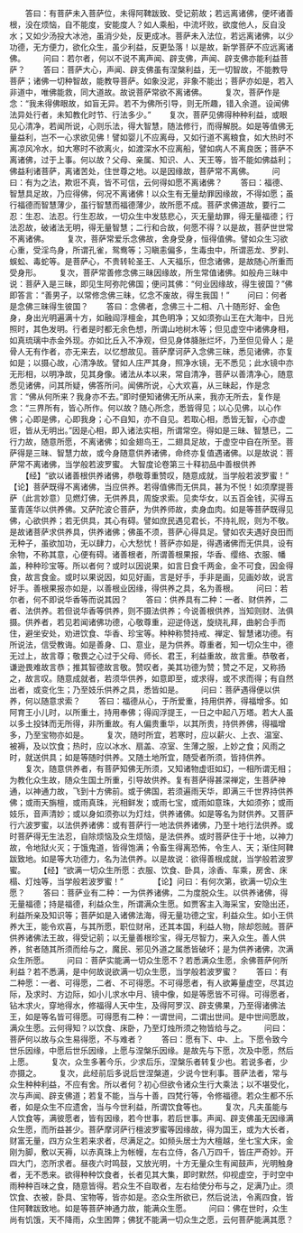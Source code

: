 <!-- { "loadSidebar": true } -->
　　答曰：有菩萨未入菩萨位，未得阿鞞跋致、受记莂故；若远离诸佛，便坏诸善根，没在烦恼，自不能度，安能度人？如人乘船，中流坏败，欲度他人，反自没水；又如少汤投大冰池，虽消少处，反更成冰。菩萨未入法位，若远离诸佛，以少功德，无方便力，欲化众生，虽少利益，反更坠落！以是故，新学菩萨不应远离诸佛。
　　问曰：若尔者，何以不说不离声闻、辟支佛，声闻、辟支佛亦能利益菩萨？
　　答曰：菩萨大心，声闻、辟支佛虽有涅槃利益，无一切智故，不能教导菩萨；诸佛一切种智故，能教导菩萨。如象没泥，非象不能出；菩萨亦如是，若入非道中，唯佛能救，同大道故。故说菩萨常欲不离诸佛。
　　复次，菩萨作是念：“我未得佛眼故，如盲无异。若不为佛所引导，则无所趣，错入余道。设闻佛法异处行者，未知教化时节、行法多少。”
　　复次，菩萨见佛得种种利益，或眼见心清净，若闻所说，心则乐法，得大智慧，随法修行，而得解脱。如是等值佛无量益利，岂不一心求欲见佛！譬如婴儿不应离母，又如行道不离粮食，如大热时不离凉风冷水，如大寒时不欲离火，如渡深水不应离船，譬如病人不离良医；菩萨不离诸佛，过于上事。何以故？父母、亲属、知识、人、天王等，皆不能如佛益利；佛益利诸菩萨，离诸苦处，住世尊之地。以是因缘故，菩萨常不离佛。
　　问曰：有为之法，欺诳不真，皆不可信，云何得如愿不离诸佛？
　　答曰：福德、智慧具足故，乃应得佛，何况不离诸佛！以众生有无量劫罪因缘故，不得如愿；虽行福德而智慧薄少，虽行智慧而福德薄少，故所愿不成。菩萨求佛道故，要行二忍：生忍、法忍。行生忍故，一切众生中发慈悲心，灭无量劫罪，得无量福德；行法忍故，破诸法无明，得无量智慧；二行和合故，何愿不得？以是故，菩萨世世常不离诸佛。
　　复次，菩萨常爱乐念佛故，舍身受身，恒得值佛。譬如众生习欲心重，受淫鸟身，所谓孔雀，鸳鸯等；习瞋恚偏多，生毒虫中，所谓恶龙、罗刹、蜈蚣、毒蛇等。是菩萨心，不贵转轮圣王、人天福乐，但念诸佛，是故随心所重而受身形。
　　复次，菩萨常善修念佛三昧因缘故，所生常值诸佛。如般舟三昧中说：菩萨入是三昧，即见生阿弥陀佛国；便问其佛：“何业因缘故，得生彼国？”佛即答言：“善男子，以常修念佛三昧，忆念不废故，得生我国！”
　　问曰：何者是念佛三昧得生彼国？
　　答曰：念佛者，念佛三十二相、八十随形好、金色身，身出光明遍满十方，如融阎浮檀金，其色明净；又如须弥山王在大海中，日光照时，其色发明。行者是时都无余色想，所谓山地树木等；但见虚空中诸佛身相，如真琉璃中赤金外现。亦如比丘入不净观，但见身体胮胀烂坏，乃至但见骨人；是骨人无有作者，亦无来去，以忆想故见。菩萨摩诃萨入念佛三昧，悉见诸佛，亦复如是；以摄心故，心清净故。譬如人庄严其身，照净水镜，无不悉见；此水镜中亦无形相，以明净故，见其身像。诸法从本以来，常自清净，菩萨以善清净心，随意悉见诸佛，问其所疑，佛答所问。闻佛所说，心大欢喜，从三昧起，作是念言：“佛从何所来？我身亦不去。”即时便知诸佛无所从来，我亦无所去，复作是念：“三界所有，皆心所作。何以故？随心所念，悉皆得见；以心见佛，以心作佛；心即是佛，心即我身；心不自知，亦不自见。若取心相，悉皆无智，心亦虚诳，皆从无明出。”因是心相，即入诸法实相，所谓常空。得如是三昧、智慧已，二行力故，随意所愿，不离诸佛；如金翅鸟王，二翅具足故，于虚空中自在所至。菩萨得是三昧、智慧力故，或今身随意供养诸佛，命终亦复值遇诸佛。以是故说：菩萨常不离诸佛，当学般若波罗蜜。
大智度论卷第三十释初品中善根供养
　　【经】“欲以诸善根供养诸佛，恭敬尊重赞叹，随意成就，当学般若波罗蜜！”　　
　　【论】菩萨既得不离诸佛，当应供养。若得值佛而无供具，甚为不悦！如须摩提菩萨（此言妙意）见燃灯佛，无供养具，周旋求索。见卖华女，以五百金钱，买得五茎青莲华以供养佛。又萨陀波仑菩萨，为供养师故，卖身血肉。如是等菩萨既得见佛，心欲供养；若无供具，其心有碍。譬如庶民遇见君长，不持礼贶，则为不敬。是故诸菩萨求供养具，供养诸佛；佛虽不须，菩萨心得具足。譬如农夫遇好良田而无种子，虽欲加功，无以肆力，心大愁忧！菩萨亦如是，得遇诸佛而无供具，设有余物，不称其意，心便有碍。诸善根者，所谓善根果报，华香、缨络、衣服、幡盖，种种珍宝等。所以者何？或时以因说果，如言日食千两金，金不可食，因金得食，故言食金。或时以果说因，如见好画，言是好手，手非是画，见画妙故，说言好手。善根果报亦如是，以善根业因缘，得供养之具，名为善根。
　　问曰：若尔者，何不即说华香等而说其因？
　　答曰：供养具有二种：一者、财供养，二者、法供养。若但说华香等供养，则不摄法供养；今说善根供养，当知则财、法俱摄。供养者，若见若闻诸佛功德，心敬尊重，迎逆侍送，旋绕礼拜，曲躬合手而住，避坐安处，劝进饮食、华香、珍宝等。种种称赞持戒、禅定、智慧诸功德。有所说法，信受教诲。如是善身、口、意业，是为供养。尊重者，知一切众生中，德无过上，故言尊；敬畏之心过于父母、师长、君王，利益重故，故言重。恭敬者，谦逊畏难故言恭；推其智德故言敬。赞叹者，美其功德为赞；赞之不足，又称扬之，故言叹。随意成就者，若须华供养，如意即至，或求得，或不求而得；有自然出者，或变化生；乃至妓乐供养之具，悉皆如是。
　　问曰：菩萨遇得便以供养，何以随意求索？
　　答曰：福德从心，于所爱重，持用供养，得福增多。如阿育王小儿时，以所重土，持用奉佛；得阎浮提王，一日之中起八万塔。若大人虽以多土投钵而无所得，非所重故。有人偏贵重华，以其所贵，持供养佛，得福增多，乃至宝物亦如是。
　　复次，随时所宜，若寒时，应以薪火、上衣、温室、被褥，及以饮食；热时，应以冰水、扇盖、凉室、生薄之服，上妙之食；风雨之时，就送供具；如是等随时供养。又随土地所宜，随受者所须，皆持供养。
　　复次，随意供养者，有菩萨知佛无所须，又知诸物虚诳如幻，一相所谓无相；为教化众生故，随众生国土所重，引导故供养。复有菩萨得甚深禅定，生菩萨神通，以神通力故，飞到十方佛前。或于佛国，若须遍雨天华，即满三千世界持供养佛；或雨天旃檀，或雨真珠，光相鲜发；或雨七宝，或雨如意珠，大如须弥；或雨妓乐，音声清妙；或以身如须弥以为灯炷，供养诸佛。如是等名为财供养。又菩萨行六波罗蜜，以法供养诸佛：或有菩萨行一地法供养诸佛，乃至十地行法供养。或时菩萨得无生法忍，自除烦恼及众生烦恼，是法供养。或时菩萨住于十地，以神力故，令地狱火灭；于饿鬼道，皆得饱满；令畜生得离恐怖，令生人、天；渐住阿鞞跋致地。如是等大功德力，名为法供养。以是故说：欲得善根成就，当学般若波罗蜜。
　　【经】“欲满一切众生所愿：衣服、饮食、卧具，涂香、车乘，房舍、床榻、灯烛等，当学般若波罗蜜！”　　
　　【论】问曰：有何次第，欲满一切众生愿？
　　答曰：菩萨业有二种：一为供养诸佛，二为度脱众生。以供养诸佛，得无量福德；持是福德，利益众生，所谓满众生愿。如贾客主入海采宝，安隐出还，利益所亲及知识等；菩萨如是入诸佛法海，得无量功德之宝，利益众生。如小王供养大王，能令欢喜，与其所愿，职位财帛，还其本国，利益人物，除却怨贼。菩萨供养诸佛法王故，得受记莂；以无量善根珍宝，得无尽智力，来入众生。善人供养，贫者随其所须而给与之，魔民、邪见外道之属悉皆破坏；是为供养诸佛，次满众生所愿。
　　问曰：菩萨实能满一切众生愿不？若悉满众生愿，余佛菩萨何所利益？若不悉满，是中何故说欲满一切众生愿，当学般若波罗蜜？
　　答曰：有二种愿：一者、可得愿，二者、不可得愿。不可得愿者，有人欲筹量虚空，尽其边际，及求时、方边际，如小儿求水中月、镜中像，如是等愿皆不可得。可得愿者，钻木求火，穿地得水，修福得人天中生，及得阿罗汉、辟支佛果，乃至得诸佛法王，如是等名皆可得愿。可得愿有二种：一谓世间，二谓出世间。是中世间愿故，满众生愿。云何得知？以饮食、床卧，乃至灯烛所须之物皆给与之。
　　问曰：菩萨何以故与众生易得愿，不与难者？
　　答曰：愿有下、中、上。下愿令致今世乐因缘，中愿后世乐因缘，上愿与涅槃乐因缘。是故先与下愿，次及中愿，然后上愿。
　　复次，众生多著今乐，少求后乐，涅槃乐者转复少也。若说多者，少亦摄之。
　　复次，此经前后多说后世涅槃道，少说今世利事。菩萨法者，常与众生种种利益，不应有舍。所以者何？初心但欲令诸众生行大乘法；以不堪受化，次与声闻、辟支佛道；若复不能，当与十善，四梵行等，令修福德。若众生都不乐者，如是众生不应遗舍，当与今世利益，所谓饮食等也。
　　复次，凡夫虽能与人饮食等，满彼愿者，皆有因缘，若今世事，若后世事。声闻、辟支佛虽无因缘满众生愿，而所益甚少。菩萨摩诃萨行檀波罗蜜等因缘故，得为国王，或为大长者，财富无量，四方众生若来求者，尽满足之。如频头居士为大檀越，坐七宝大床，金刚为脚，敷以天褥，以赤真珠上为帐幔，左右立侍，各八万四千，皆庄严奇妙。开四大门，恣所求者。昼夜六时鸣鼓，又放光明，十方无量众生有闻鼓声，光明触身者，无不悉来。欲得种种饮食者，长者见其大集，即时默然，仰视虚空，于时空中雨种种百味之食，随意皆得。若众生不自取者，左右给使分布与之，足满乃止。须饮食、衣被，卧具、宝物等，皆亦如是。恣众生所欲已，然后说法，令离四食，皆住阿鞞跋致地。如是等菩萨神通力故，能满众生愿。
　　问曰：佛在世时，众生尚有饥饿，天不降雨，众生困弊；佛犹不能满一切众生之愿，云何菩萨能满其愿？

